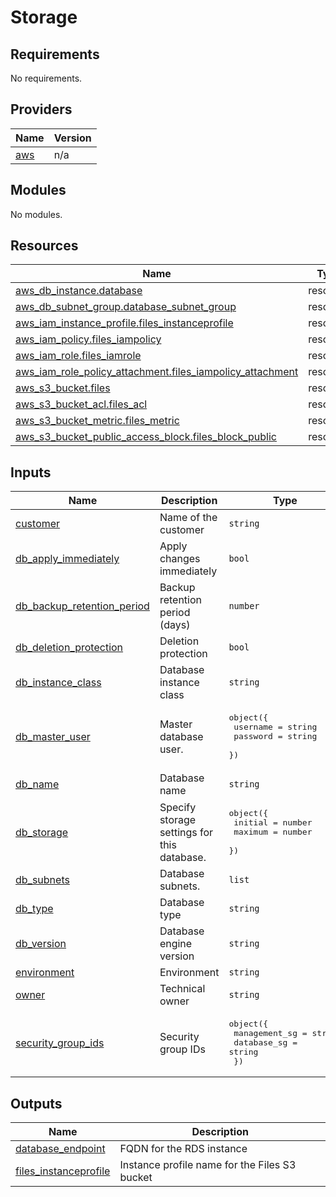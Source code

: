 
# Storage

<!-- BEGIN_TF_DOCS -->
## Requirements

No requirements.

## Providers

| Name | Version |
|------|---------|
| <a name="provider_aws"></a> [aws](#provider\_aws) | n/a |

## Modules

No modules.

## Resources

| Name | Type |
|------|------|
| [aws_db_instance.database](https://registry.terraform.io/providers/hashicorp/aws/latest/docs/resources/db_instance) | resource |
| [aws_db_subnet_group.database_subnet_group](https://registry.terraform.io/providers/hashicorp/aws/latest/docs/resources/db_subnet_group) | resource |
| [aws_iam_instance_profile.files_instanceprofile](https://registry.terraform.io/providers/hashicorp/aws/latest/docs/resources/iam_instance_profile) | resource |
| [aws_iam_policy.files_iampolicy](https://registry.terraform.io/providers/hashicorp/aws/latest/docs/resources/iam_policy) | resource |
| [aws_iam_role.files_iamrole](https://registry.terraform.io/providers/hashicorp/aws/latest/docs/resources/iam_role) | resource |
| [aws_iam_role_policy_attachment.files_iampolicy_attachment](https://registry.terraform.io/providers/hashicorp/aws/latest/docs/resources/iam_role_policy_attachment) | resource |
| [aws_s3_bucket.files](https://registry.terraform.io/providers/hashicorp/aws/latest/docs/resources/s3_bucket) | resource |
| [aws_s3_bucket_acl.files_acl](https://registry.terraform.io/providers/hashicorp/aws/latest/docs/resources/s3_bucket_acl) | resource |
| [aws_s3_bucket_metric.files_metric](https://registry.terraform.io/providers/hashicorp/aws/latest/docs/resources/s3_bucket_metric) | resource |
| [aws_s3_bucket_public_access_block.files_block_public](https://registry.terraform.io/providers/hashicorp/aws/latest/docs/resources/s3_bucket_public_access_block) | resource |

## Inputs

| Name | Description | Type | Default | Required |
|------|-------------|------|---------|:--------:|
| <a name="input_customer"></a> [customer](#input\_customer) | Name of the customer | `string` | n/a | yes |
| <a name="input_db_apply_immediately"></a> [db\_apply\_immediately](#input\_db\_apply\_immediately) | Apply changes immediately | `bool` | `false` | no |
| <a name="input_db_backup_retention_period"></a> [db\_backup\_retention\_period](#input\_db\_backup\_retention\_period) | Backup retention period (days) | `number` | `14` | no |
| <a name="input_db_deletion_protection"></a> [db\_deletion\_protection](#input\_db\_deletion\_protection) | Deletion protection | `bool` | `false` | no |
| <a name="input_db_instance_class"></a> [db\_instance\_class](#input\_db\_instance\_class) | Database instance class | `string` | `"db.r5.xlarge"` | no |
| <a name="input_db_master_user"></a> [db\_master\_user](#input\_db\_master\_user) | Master database user. | <pre>object({<br>    username  =  string<br>    password  =  string<br>  })</pre> | n/a | yes |
| <a name="input_db_name"></a> [db\_name](#input\_db\_name) | Database name | `string` | `"appdb"` | no |
| <a name="input_db_storage"></a> [db\_storage](#input\_db\_storage) | Specify storage settings for this database. | <pre>object({<br>    initial = number<br>    maximum = number<br>  })</pre> | n/a | yes |
| <a name="input_db_subnets"></a> [db\_subnets](#input\_db\_subnets) | Database subnets. | `list` | n/a | yes |
| <a name="input_db_type"></a> [db\_type](#input\_db\_type) | Database type | `string` | n/a | yes |
| <a name="input_db_version"></a> [db\_version](#input\_db\_version) | Database engine version | `string` | n/a | yes |
| <a name="input_environment"></a> [environment](#input\_environment) | Environment | `string` | n/a | yes |
| <a name="input_owner"></a> [owner](#input\_owner) | Technical owner | `string` | n/a | yes |
| <a name="input_security_group_ids"></a> [security\_group\_ids](#input\_security\_group\_ids) | Security group IDs | <pre>object({<br>    management_sg = string<br>    database_sg = string<br>  })</pre> | n/a | yes |

## Outputs

| Name | Description |
|------|-------------|
| <a name="output_database_endpoint"></a> [database\_endpoint](#output\_database\_endpoint) | FQDN for the RDS instance |
| <a name="output_files_instanceprofile"></a> [files\_instanceprofile](#output\_files\_instanceprofile) | Instance profile name for the Files S3 bucket |
<!-- END_TF_DOCS -->